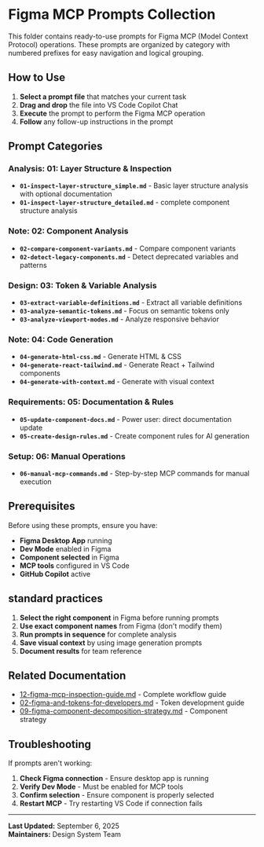 # Figma MCP Prompts Collection

This folder contains ready-to-use prompts for Figma MCP (Model Context Protocol) operations. These prompts are organized by category with numbered prefixes for easy navigation and logical grouping.

## How to Use

1. **Select a prompt file** that matches your current task
2. **Drag and drop** the file into VS Code Copilot Chat
3. **Execute** the prompt to perform the Figma MCP operation
4. **Follow** any follow-up instructions in the prompt

## Prompt Categories

### **Analysis:** 01: Layer Structure & Inspection
- **`01-inspect-layer-structure_simple.md`** - Basic layer structure analysis with optional documentation
- **`01-inspect-layer-structure_detailed.md`** - complete component structure analysis

### **Note:** 02: Component Analysis
- **`02-compare-component-variants.md`** - Compare component variants
- **`02-detect-legacy-components.md`** - Detect deprecated variables and patterns

### **Design:** 03: Token & Variable Analysis
- **`03-extract-variable-definitions.md`** - Extract all variable definitions
- **`03-analyze-semantic-tokens.md`** - Focus on semantic tokens only
- **`03-analyze-viewport-modes.md`** - Analyze responsive behavior

### **Note:** 04: Code Generation
- **`04-generate-html-css.md`** - Generate HTML & CSS
- **`04-generate-react-tailwind.md`** - Generate React + Tailwind components
- **`04-generate-with-context.md`** - Generate with visual context

### **Requirements:** 05: Documentation & Rules
- **`05-update-component-docs.md`** - Power user: direct documentation update
- **`05-create-design-rules.md`** - Create component rules for AI generation

### **Setup:** 06: Manual Operations
- **`06-manual-mcp-commands.md`** - Step-by-step MCP commands for manual execution

## Prerequisites

Before using these prompts, ensure you have:

- **Figma Desktop App** running
- **Dev Mode** enabled in Figma
- **Component selected** in Figma
- **MCP tools** configured in VS Code
- **GitHub Copilot** active

## standard practices

1. **Select the right component** in Figma before running prompts
2. **Use exact component names** from Figma (don't modify them)
3. **Run prompts in sequence** for complete analysis
4. **Save visual context** by using image generation prompts
5. **Document results** for team reference

## Related Documentation

- [12-figma-mcp-inspection-guide.md](../12-figma-mcp-inspection-guide.md) - Complete workflow guide
- [02-figma-and-tokens-for-developers.md](../02-figma-and-tokens-for-developers.md) - Token development guide
- [09-figma-component-decomposition-strategy.md](../09-figma-component-decomposition-strategy.md) - Component strategy

## Troubleshooting

If prompts aren't working:

1. **Check Figma connection** - Ensure desktop app is running
2. **Verify Dev Mode** - Must be enabled for MCP tools
3. **Confirm selection** - Ensure component is properly selected
4. **Restart MCP** - Try restarting VS Code if connection fails

---

**Last Updated:** September 6, 2025  
**Maintainers:** Design System Team
